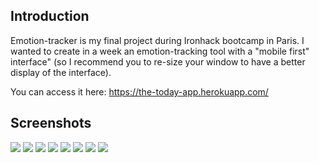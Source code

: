 ## Introduction

Emotion-tracker is my final project during Ironhack bootcamp in Paris. I wanted to create in a week an emotion-tracking tool with a "mobile first" interface" (so I recommend you to re-size your window to have a better display of the interface).

You can access it here: https://the-today-app.herokuapp.com/

## Screenshots
![](public/Images/screenshot1.png)
![](public/Images/screenshot2.png)
![](public/Images/screenshot3.png)
![](public/Images/screenshot4.png)
![](public/Images/screenshot5.png)
![](public/Images/screenshot6.png)
![](public/Images/screenshot7.png)
![](public/Images/screenshot8.png)
